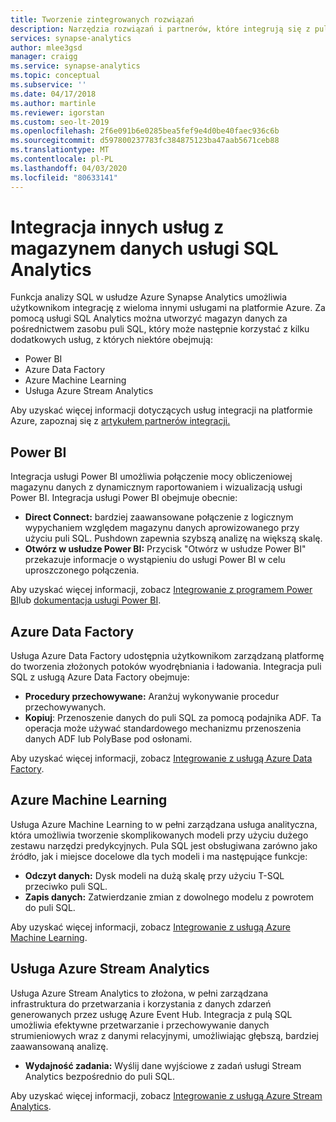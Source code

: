 ```yaml
---
title: Tworzenie zintegrowanych rozwiązań
description: Narzędzia rozwiązań i partnerów, które integrują się z puli SQL Synapse.
services: synapse-analytics
author: mlee3gsd
manager: craigg
ms.service: synapse-analytics
ms.topic: conceptual
ms.subservice: ''
ms.date: 04/17/2018
ms.author: martinle
ms.reviewer: igorstan
ms.custom: seo-lt-2019
ms.openlocfilehash: 2f6e091b6e0285bea5fef9e4d0be40faec936c6b
ms.sourcegitcommit: d597800237783fc384875123ba47aab5671ceb88
ms.translationtype: MT
ms.contentlocale: pl-PL
ms.lasthandoff: 04/03/2020
ms.locfileid: "80633141"
---
```

# <a name="integrate-other-services-with-a-sql-analytics-data-warehouse"></a>Integracja innych usług z magazynem danych usługi SQL Analytics

Funkcja analizy SQL w usłudze Azure Synapse Analytics umożliwia użytkownikom integrację z wieloma innymi usługami na platformie Azure. Za pomocą usługi SQL Analytics można utworzyć magazyn danych za pośrednictwem zasobu puli SQL, który może następnie korzystać z kilku dodatkowych usług, z których niektóre obejmują:

* Power BI
* Azure Data Factory
* Azure Machine Learning
* Usługa Azure Stream Analytics

Aby uzyskać więcej informacji dotyczących usług integracji na platformie Azure, zapoznaj się z [artykułem partnerów integracji.](sql-data-warehouse-partner-data-integration.md)

## <a name="power-bi"></a>Power BI

Integracja usługi Power BI umożliwia połączenie mocy obliczeniowej magazynu danych z dynamicznym raportowaniem i wizualizacją usługi Power BI. Integracja usługi Power BI obejmuje obecnie:

* **Direct Connect:** bardziej zaawansowane połączenie z logicznym wypychaniem względem magazynu danych aprowizowanego przy użyciu puli SQL. Pushdown zapewnia szybszą analizę na większą skalę.
* **Otwórz w usłudze Power BI:** Przycisk "Otwórz w usłudze Power BI" przekazuje informacje o wystąpieniu do usługi Power BI w celu uproszczonego połączenia.

Aby uzyskać więcej informacji, zobacz [Integrowanie z programem Power BI](sql-data-warehouse-get-started-visualize-with-power-bi.md)lub [dokumentacja usługi Power BI](https://powerbi.microsoft.com/blog/exploring-azure-sql-data-warehouse-with-power-bi/).

## <a name="azure-data-factory"></a>Azure Data Factory

Usługa Azure Data Factory udostępnia użytkownikom zarządzaną platformę do tworzenia złożonych potoków wyodrębniania i ładowania. Integracja puli SQL z usługą Azure Data Factory obejmuje:

* **Procedury przechowywane:** Aranżuj wykonywanie procedur przechowywanych.
* **Kopiuj**: Przenoszenie danych do puli SQL za pomocą podajnika ADF. Ta operacja może używać standardowego mechanizmu przenoszenia danych ADF lub PolyBase pod osłonami.

Aby uzyskać więcej informacji, zobacz [Integrowanie z usługą Azure Data Factory](../../data-factory/load-azure-sql-data-warehouse.md?toc=/azure/synapse-analytics/sql-data-warehouse/toc.json&bc=/azure/synapse-analytics/sql-data-warehouse/breadcrumb/toc.json).

## <a name="azure-machine-learning"></a>Azure Machine Learning

Usługa Azure Machine Learning to w pełni zarządzana usługa analityczna, która umożliwia tworzenie skomplikowanych modeli przy użyciu dużego zestawu narzędzi predykcyjnych. Pula SQL jest obsługiwana zarówno jako źródło, jak i miejsce docelowe dla tych modeli i ma następujące funkcje:

* **Odczyt danych:** Dysk modeli na dużą skalę przy użyciu T-SQL przeciwko puli SQL.
* **Zapis danych:** Zatwierdzanie zmian z dowolnego modelu z powrotem do puli SQL.

Aby uzyskać więcej informacji, zobacz [Integrowanie z usługą Azure Machine Learning](sql-data-warehouse-get-started-analyze-with-azure-machine-learning.md).

## <a name="azure-stream-analytics"></a>Usługa Azure Stream Analytics

Usługa Azure Stream Analytics to złożona, w pełni zarządzana infrastruktura do przetwarzania i korzystania z danych zdarzeń generowanych przez usługę Azure Event Hub.  Integracja z pulą SQL umożliwia efektywne przetwarzanie i przechowywanie danych strumieniowych wraz z danymi relacyjnymi, umożliwiając głębszą, bardziej zaawansowaną analizę.  

* **Wydajność zadania:** Wyślij dane wyjściowe z zadań usługi Stream Analytics bezpośrednio do puli SQL.

Aby uzyskać więcej informacji, zobacz [Integrowanie z usługą Azure Stream Analytics](sql-data-warehouse-integrate-azure-stream-analytics.md).
